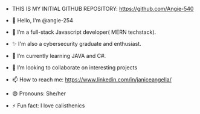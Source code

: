 - THIS IS MY INITIAL GITHUB REPOSITORY: https://github.com/Angie-540

- 👋 Hello, I'm @angie-254
- 👀 I’m a full-stack Javascript developer( MERN techstack).
- ✨ I'm also a cybersecurity graduate and enthusiast.
- 🌱 I’m currently learning JAVA and C#.
- 💞️ I’m looking to collaborate on interesting projects
- 📫 How to reach me: https://www.linkedin.com/in/janiceangella/
- 😄 Pronouns: She/her
- ⚡ Fun fact: I love calisthenics

<!---
angie-254/angie-254 is a ✨ special ✨ repository because its `README.md` (this file) appears on your GitHub profile.
You can click the Preview link to take a look at your changes.
--->
